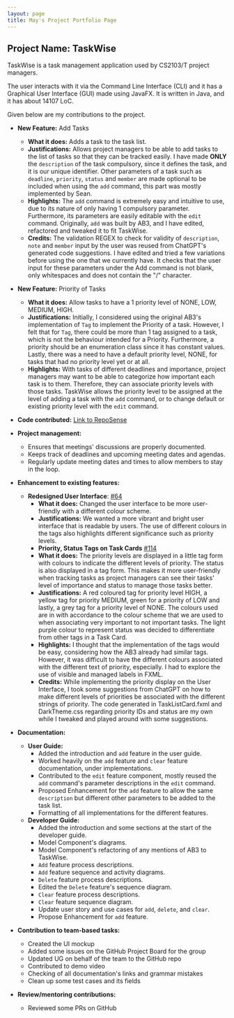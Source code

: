 ```yaml
---
layout: page
title: May's Project Portfolio Page
---
```


## Project Name: TaskWise

TaskWise is a task management application used by CS2103/T project managers.

The user interacts with it via the Command Line Interface (CLI) and it has a Graphical User
Interface (GUI) made using JavaFX. It is written in Java, and it has about 14107 LoC.

Given below are my contributions to the project.

* **New Feature:** Add Tasks
  * **What it does:** Adds a task to the task list.
  * **Justifications:** Allows project managers to be able to add tasks to the list of tasks so that they can
    be tracked easily. I have made **ONLY** the `description` of the task compulsory, since it
    defines the task, and it is our unique identifier. Other parameters of a task such as `deadline`, `priority`,
    `status` and `member` are made optional to be included when using the `add` command, this part was mostly
    implemented by Sean.
  * **Highlights:** The `add` command is extremely easy and intuitive to use, due to its nature of only having 1
    compulsory parameter. Furthermore, its parameters are easily editable with the `edit` command. Originally, `add` was
    built by AB3, and I have edited, refactored and tweaked it to fit TaskWise.
  * **Credits:** The validation REGEX to check for validity of `description`, `note` and `member` input by the user
    was reused from ChatGPT's generated code suggestions. I have edited and tried a few variations before using the one that we
    currently have. It checks that the user input for these parameters under the Add command is not blank, only
    whitespaces and does not contain the "/" character.

* **New Feature:** Priority of Tasks
  * **What it does:** Allow tasks to have a 1 priority level of NONE, LOW, MEDIUM, HIGH.
  * **Justifications:** Initially, I considered using the original AB3's implementation of `Tag` to implement the Priority
    of a task. However, I felt that for `Tag`, there could be more than 1 tag assigned to a task, which is not the
    behaviour intended for a Priority. Furthermore, a priority should be an enumeration class since it has constant
    values. Lastly, there was a need to have a default priority level, NONE, for tasks that had no priority level yet
    or at all.
  * **Highlights:** With tasks of different deadlines and importance, project managers may want to be able to
    categorize how important each task is to them. Therefore, they can associate priority levels with those tasks.
    TaskWise allows the priority level to be assigned at the level of adding a task with the `add` command, or to change
    default or existing priority level with the `edit` command.

* **Code contributed:** [Link to RepoSense](https://nus-cs2103-ay2324s1.github.io/tp-dashboard/?search=maypfv&sort=groupTitle&sortWithin=title&timeframe=commit&mergegroup=&groupSelect=groupByRepos&breakdown=true&checkedFileTypes=docs~functional-code~test-code&since=2023-09-22&tabOpen=true&tabType=authorship&tabAuthor=maypfv&tabRepo=AY2324S1-CS2103T-T17-1%2Ftp%5Bmaster%5D&authorshipIsMergeGroup=false&authorshipFileTypes=docs~functional-code~test-code&authorshipIsBinaryFileTypeChecked=false&authorshipIsIgnoredFilesChecked=false)

* **Project management:**
  * Ensures that meetings' discussions are properly documented.
  * Keeps track of deadlines and upcoming meeting dates and agendas.
  * Regularly update meeting dates and times to allow members to stay in the loop.

* **Enhancement to existing features:**
  * **Redesigned User Interface**: [#64](https://github.com/AY2324S1-CS2103T-T17-1/tp/pull/64)
    * **What it does:** Changed the user interface to be more user-friendly with a different colour scheme.
    * **Justifications:** We wanted a more vibrant and bright user interface that is readable by users. The use of different
      colours in the tags also highlights different significance such as priority levels.
    * **Priority, Status Tags on Task Cards** [#114](https://github.com/AY2324S1-CS2103T-T17-1/tp/pull/114)
    * **What it does:** The priority levels are displayed in a little tag form with colours to indicate the different levels
      of priority. The status is also displayed in a tag form. This makes it more user-friendly when tracking tasks as
      project managers can see their tasks' level of importance and status to manage those tasks better.
    * **Justifications:** A red coloured tag for priority level HIGH, a yellow tag for priority MEDIUM, green for a
      priority of LOW and lastly, a grey tag for a priority level of NONE. The colours used are in with accordance to the
      colour scheme that we are used to when associating very important to not important tasks. The light purple colour
      to represent status was decided to differentiate from other tags in a Task Card.
    * **Highlights:** I thought that the implementation of the tags would be easy, considering how the AB3 already had
      similar tags. However, it was difficult to have the different colours associated with the different text of
      priority, especially. I had to explore the use of visible and managed labels in FXML.
    * **Credits:** While implementing the priority display on the User Interface, I took some suggestions from ChatGPT on
      how to make different levels of priorities be associated with the different strings of priority. The code generated
      in TaskListCard.fxml and DarkTheme.css regarding priority IDs and status are my own while I tweaked and played
      around with some suggestions.

* **Documentation:**
  * **User Guide:**
    * Added the introduction and `add` feature in the user guide.
    * Worked heavily on the `add` feature and `clear` feature documentation, under implementations.
    * Contributed to the `edit` feature component, mostly reused the `add` command's parameter descriptions in the `edit`
      command.
    * Proposed Enhancement for the `add` feature to allow the same `description` but different other parameters to be added to
      the task list.
    * Formatting of all implementations for the different features.
  * **Developer Guide:**
    * Added the introduction and some sections at the start of the developer guide.
    * Model Component's diagrams.
    * Model Component's refactoring of any mentions of AB3 to TaskWise.
    * `Add` feature process descriptions.
    * `Add` feature sequence and activity diagrams.
    * `Delete` feature process descriptions.
    * Edited the `Delete` feature's sequence diagram.
    * `Clear` feature process descriptions.
    * `Clear` feature sequence diagram.
    * Update user story and use cases for `add`, `delete`, and `clear`.
    * Propose Enhancement for `add` feature.
* **Contribution to team-based tasks:**
  * Created the UI mockup
  * Added some issues on the GitHub Project Board for the group
  * Updated UG on behalf of the team to the GitHub repo
  * Contributed to demo video
  * Checking of all documentation's links and grammar mistakes
  * Clean up some test cases and its fields
* **Review/mentoring contributions:**
  * Reviewed some PRs on GitHub
